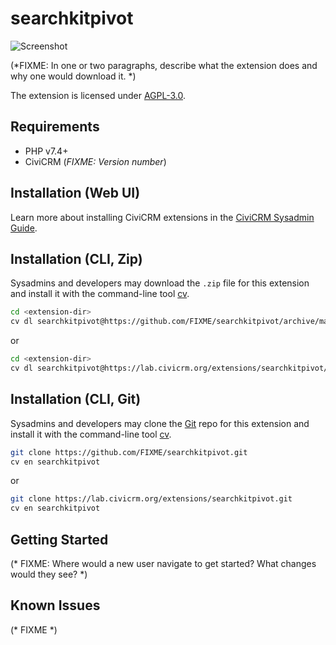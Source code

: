 # searchkitpivot

![Screenshot](/images/screenshot.png)

(*FIXME: In one or two paragraphs, describe what the extension does and why one would download it. *)

The extension is licensed under [AGPL-3.0](LICENSE.txt).

## Requirements

* PHP v7.4+
* CiviCRM (*FIXME: Version number*)

## Installation (Web UI)

Learn more about installing CiviCRM extensions in the [CiviCRM Sysadmin Guide](https://docs.civicrm.org/sysadmin/en/latest/customize/extensions/).

## Installation (CLI, Zip)

Sysadmins and developers may download the `.zip` file for this extension and
install it with the command-line tool [cv](https://github.com/civicrm/cv).

```bash
cd <extension-dir>
cv dl searchkitpivot@https://github.com/FIXME/searchkitpivot/archive/master.zip
```
or
```bash
cd <extension-dir>
cv dl searchkitpivot@https://lab.civicrm.org/extensions/searchkitpivot/-/archive/main/searchkitpivot-main.zip
```

## Installation (CLI, Git)

Sysadmins and developers may clone the [Git](https://en.wikipedia.org/wiki/Git) repo for this extension and
install it with the command-line tool [cv](https://github.com/civicrm/cv).

```bash
git clone https://github.com/FIXME/searchkitpivot.git
cv en searchkitpivot
```
or
```bash
git clone https://lab.civicrm.org/extensions/searchkitpivot.git
cv en searchkitpivot
```

## Getting Started

(* FIXME: Where would a new user navigate to get started? What changes would they see? *)

## Known Issues

(* FIXME *)
